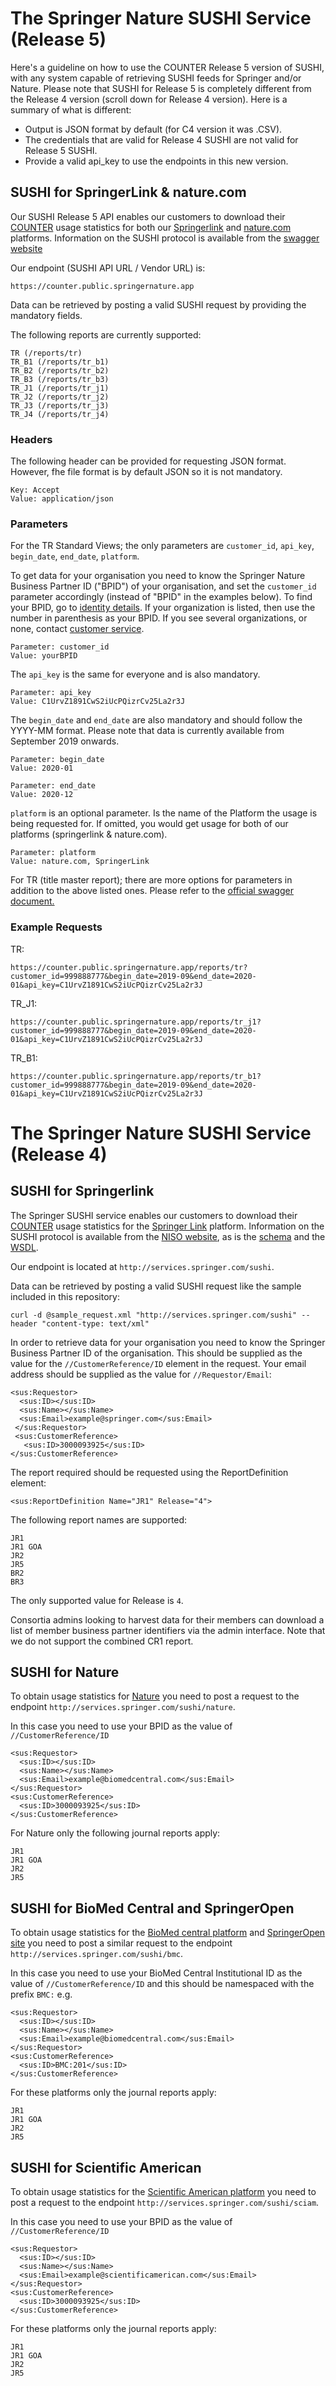 # The Springer Nature SUSHI Service (Release 5)

Here's a guideline on how to use the COUNTER Release 5 version of SUSHI, with any system capable of retrieving SUSHI feeds for Springer and/or Nature. Please note that SUSHI for Release 5 is completely different from the Release 4 version (scroll down for Release 4 version). Here is a summary of what is different:

- Output is JSON format by default (for C4 version it was .CSV). <br/>
- The credentials that are valid for Release 4 SUSHI are not valid for Release 5 SUSHI. <br/>
- Provide a valid api_key to use the endpoints in this new version.<br/>

## SUSHI for SpringerLink & nature.com

Our SUSHI Release 5 API enables our customers to download their [COUNTER](http://www.projectcounter.org/) usage statistics for both our [Springerlink](http://link.springer.com) and [nature.com](http://nature.com) platforms. Information on the SUSHI protocol is available from the [swagger website](https://app.swaggerhub.com/apis/COUNTER/counter-sushi_5_0_api/1.0.0)

Our endpoint (SUSHI API URL / Vendor URL) is:

    https://counter.public.springernature.app

Data can be retrieved by posting a valid SUSHI request by providing the mandatory fields. 

The following reports are currently supported:
    
    TR (/reports/tr)
    TR_B1 (/reports/tr_b1)
    TR_B2 (/reports/tr_b2)
    TR_B3 (/reports/tr_b3)
    TR_J1 (/reports/tr_j1)
    TR_J2 (/reports/tr_j2)
    TR_J3 (/reports/tr_j3)
    TR_J4 (/reports/tr_j4)
    
### Headers
    
The following header can be provided for requesting JSON format. However, fhe file format is by default JSON so it is not mandatory. 
    
    Key: Accept
    Value: application/json
    
### Parameters

For the TR Standard Views; the only parameters are `customer_id`, `api_key`, `begin_date`, `end_date`, `platform`.

To get data for your organisation you need to know the Springer Nature Business Partner ID ("BPID") of your organisation, and set the `customer_id` parameter accordingly (instead of "BPID" in the examples below). To find your BPID, go to [identity details](https://link.springer.com/identity-details). If your organization is listed, then use the number in parenthesis as your BPID. If you see several organizations, or none, contact [customer service](https://support.springernature.com/en/support/tickets/new).

    Parameter: customer_id
    Value: yourBPID	

The `api_key` is the same for everyone and is also mandatory.

    Parameter: api_key
    Value: C1UrvZ1891CwS2iUcPQizrCv25La2r3J	

The `begin_date` and `end_date` are also mandatory and should follow the YYYY-MM format. Please note that data is currently available from September 2019 onwards.

    Parameter: begin_date
    Value: 2020-01
    
    Parameter: end_date
    Value: 2020-12

`platform` is an optional parameter. Is the name of the Platform the usage is being requested for. If omitted, you would get usage for both of our platforms (springerlink & nature.com).
    
    Parameter: platform
    Value: nature.com, SpringerLink
    
For TR (title master report); there are more options for parameters in addition to the above listed ones. Please refer to the [official swagger document.](https://app.swaggerhub.com/apis-docs/COUNTER/counter-sushi_5_0_api/1.0.0#/default/getReportsTR)
        
### Example Requests 

TR: 

    https://counter.public.springernature.app/reports/tr?customer_id=999888777&begin_date=2019-09&end_date=2020-01&api_key=C1UrvZ1891CwS2iUcPQizrCv25La2r3J

TR_J1:

    https://counter.public.springernature.app/reports/tr_j1?customer_id=999888777&begin_date=2019-09&end_date=2020-01&api_key=C1UrvZ1891CwS2iUcPQizrCv25La2r3J

TR_B1: 
    
    https://counter.public.springernature.app/reports/tr_b1?customer_id=999888777&begin_date=2019-09&end_date=2020-01&api_key=C1UrvZ1891CwS2iUcPQizrCv25La2r3J
    
# The Springer Nature SUSHI Service (Release 4)

## SUSHI for Springerlink

The Springer SUSHI service enables our customers to download their [COUNTER](http://www.projectcounter.org/) usage statistics for the [Springer Link](http://link.springer.com) platform. Information on the SUSHI protocol is available from the [NISO website](http://www.niso.org/workrooms/sushi/), as is the [schema](http://www.niso.org/schemas/sushi/counter_sushi4_0.xsd) and the [WSDL](http://www.niso.org/schemas/sushi/counter_sushi4_0.wsdl).

Our endpoint is located at `http://services.springer.com/sushi`.

Data can be retrieved by posting a valid SUSHI request like the sample included in this repository:

    curl -d @sample_request.xml "http://services.springer.com/sushi" --header "content-type: text/xml"

In order to retrieve data for your organisation you need to know the Springer Business Partner ID of the organisation. This should be supplied as the value for the `//CustomerReference/ID` element in the request. Your email address should be supplied as the value for `//Requestor/Email`:

    <sus:Requestor>
      <sus:ID></sus:ID>
      <sus:Name></sus:Name>
      <sus:Email>example@springer.com</sus:Email>
     </sus:Requestor>
     <sus:CustomerReference>
       <sus:ID>3000093925</sus:ID>
    </sus:CustomerReference>

The report required should be requested using the ReportDefinition element:

    <sus:ReportDefinition Name="JR1" Release="4">

The following report names are supported:

    JR1
    JR1 GOA
    JR2
    JR5
    BR2
    BR3

The only supported value for Release is `4`.

Consortia admins looking to harvest data for their members can download a list of member business partner identifiers via the admin interface. Note that we do not support the combined CR1 report.


## SUSHI for Nature

To obtain usage statistics for [Nature](http://www.nature.com) you need to post a request to the endpoint `http://services.springer.com/sushi/nature`.

In this case you need to use your BPID as the value of `//CustomerReference/ID`

    <sus:Requestor>
      <sus:ID></sus:ID>
      <sus:Name></sus:Name>
      <sus:Email>example@biomedcentral.com</sus:Email>
    </sus:Requestor>
    <sus:CustomerReference>
      <sus:ID>3000093925</sus:ID>
    </sus:CustomerReference>
    
 For Nature only the following journal reports apply:

    JR1
    JR1 GOA
    JR2
    JR5
    
    
## SUSHI for BioMed Central and SpringerOpen

To obtain usage statistics for the [BioMed central platform](http://www.biomedcentral.com) and [SpringerOpen site](http://www.springeropen.com) you need to post a similar request to the endpoint `http://services.springer.com/sushi/bmc`.

In this case you need to use your BioMed Central Institutional ID as the value of `//CustomerReference/ID` and this should be namespaced with the prefix `BMC:` e.g.

    <sus:Requestor>
      <sus:ID></sus:ID>
      <sus:Name></sus:Name>
      <sus:Email>example@biomedcentral.com</sus:Email>
    </sus:Requestor>
    <sus:CustomerReference>
      <sus:ID>BMC:201</sus:ID>
    </sus:CustomerReference>

For these platforms only the journal reports apply:

    JR1
    JR1 GOA
    JR2
    JR5
    
## SUSHI for Scientific American

To obtain usage statistics for the [Scientific American platform](https://www.scientificamerican.com) you need to post a request to the endpoint `http://services.springer.com/sushi/sciam`.

In this case you need to use your BPID as the value of `//CustomerReference/ID`

    <sus:Requestor>
      <sus:ID></sus:ID>
      <sus:Name></sus:Name>
      <sus:Email>example@scientificamerican.com</sus:Email>
    </sus:Requestor>
    <sus:CustomerReference>
      <sus:ID>3000093925</sus:ID>
    </sus:CustomerReference>

For these platforms only the journal reports apply:

    JR1
    JR1 GOA
    JR2
    JR5


